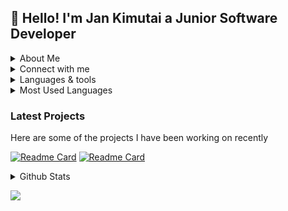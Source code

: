 ## 👋 Hello! I'm Jan Kimutai a Junior Software Developer 
<details>
  <summary>About Me</summary>
  
  - 🌱 I’m currently learning Python and backend development
  - 👯 I’m looking to collaborate on Open source projects related to web development.
  - 🤔 I’m looking for help with Improving my skills in Python and backend development.
  - 💬 Ask me about Frontend web development, HTML, CSS, JavaScript, and ReactJS.
  - 📫 How to reach me: You can reach me via jankimutai1806@gmail.com.
</details>
<details>
  <summary>Connect with me</summary>
  <div>
    <a href="https://x.com/kim_singoei" target="_blank">
    <img src="https://img.icons8.com/color/50/111111/twitter-squared.png" />
    </a>
    <a href="https://www.linkedin.com/in/kimutai-jan-73bb26206/" target="_blank">
    <img src="https://img.icons8.com/color/50/111111/linkedin.png" />
    </a>
  </div> 
  
</details>

 
<details>
  <summary>Languages & tools</summary>
  <div>  
    <img style="margin: 10px" src="https://img.shields.io/badge/HTML5-E34F26?style=for-the-badge&logo=html5&logoColor=white" alt="HTML5" height="30" />  
    <img style="margin: 10px" src="https://img.shields.io/badge/CSS3-1572B6?style=for-the-badge&logo=css3&logoColor=white" alt="CSS3" height="30" /> 
    <img style="margin: 10px" src = "https://img.shields.io/badge/Javascript-F0DB4F?style=for-the-badge&labelColor=black&logo=javascript&logoColor=F0DB4F">
    <img src="https://img.shields.io/badge/node.js-6DA55F?style=for-the-badge&logo=node.js&logoColor=white" />&nbsp;&nbsp;
    <img style="margin: 10px" src="https://img.shields.io/badge/-React-61DBFB?style=for-the-badge&labelColor=black&logo=react&logoColor=61DBFB" alt="React" height="30" />
    <img style="margin: 10px" src="https://img.shields.io/badge/Python-3776AB?style=for-the-badge&logo=python&logoColor=white" alt="Python" height="30" />
    <img style="margin: 10px" src="https://img.shields.io/badge/Flask-000000?style=for-the-badge&logo=flask&logoColor=white" alt="Flask" height="30" />
    <img src = "https://img.shields.io/badge/Git-F05032?style=for-the-badge&logo=git&logoColor=white"/>
    <img src="https://img.shields.io/badge/Postman-FF6C37?style=for-the-badge&logo=Postman&logoColor=white" />&nbsp;&nbsp;
    <img src="https://img.shields.io/badge/SQLite-07405E?style=for-the-badge&logo=sqlite&logoColor=white" />&nbsp;&nbsp;
    <img src="https://img.shields.io/badge/MySQL-00000F?style=for-the-badge&logo=mysql&logoColor=white" />&nbsp;&nbsp;
  </div>
</details>
<details>
  <summary>Most Used Languages</summary>

  ![](https://github-readme-stats.vercel.app/api/top-langs/?username=jankimutai&theme=github_dark_dimmed&hide_border=true&include_all_commits=false&count_private=false&layout=compact)
  
</details> 

### Latest Projects 

Here are some of the projects I have been working on recently

[![Readme Card](https://github-readme-stats.vercel.app/api/pin/?username=jankimutai&repo=School_Records_Management_System&theme=github_dark_dimmed&hide_border=false)](https://github.com/jankimutai/School_Records_Management_System) 
[![Readme Card](https://github-readme-stats.vercel.app/api/pin/?username=jankimutai&repo=Farm-Records-Management-System&theme=github_dark_dimmed&hide_border=true)](https://github.com/jankimutai/Farm-Records-Management-System.git)

<details>
  <summary>Github Stats</summary>
  <div align="left">
  <a href="https://git.io/streak-stats"><img align="center" src="https://streak-stats.demolab.com?user=jankimutai&theme=github-dark-dimmed"/></a> <a href="https://github.com/jankimutai/convoychat"> <img align="center" src="https://github-readme-stats.vercel.app/api?username=jankimutai&theme=github_dark_dimmed&show_icons=true&hide_border=true&hide_rank=true" /></a>
</details>

[![](https://visitcount.itsvg.in/api?id=jankimutai&icon=0&color=0)](https://visitcount.itsvg.in)






</div>





  









